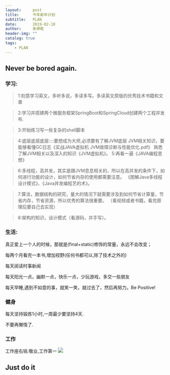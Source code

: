 ```yaml
---
layout:     post
title:      今年新年计划
subtitle:   PLAN
date:       2019-02-10
author:     朱坤乾
header-img: ""
catalog: true
tags:
    - PLAN
---
```

## Never be bored again.

### 学习:
>1:刻意学习英文，多听多说，多读多写。多读英文原版的优秀技术书籍和文章

>2:学习并搭建两个微服务框架SpringBoot和SpringCloud创建两个工程并发布.

>3:开始练习写一些复杂的shell脚本

>4:底层底层底层::::要想成为大师,必须要有了解JVM底层
JVM相关知识，要能够看懂GC日志《实战JAVA虚拟机 JVM故障诊断与性能优化.pdf》
熟悉了解JVM相关以及深入的知识《JVM虚拟机》。 
>5:再看一遍《JAVA编程思想》

>6:多线程，高并发，其实是跟JVM息息相关的，所以在高并发的条件下，如何进行功能的设计，如何节省内存的使用都需要注意。
《图解Java多线程设计模式》、《Java并发编程艺的术》。 

>7:算法，数据结构的研究，量大的情况下就需要涉及到如何节省计算量，节省内存，节省资源，所以优秀的算法很重要。
（看视频或者书籍，看完原理后要自己去实现） 

>8:架构的知识，设计模式（看源码，并手写）。

### 生活:
 真正爱上一个人的时候，那就是(final+static)修饰的常量，永远不会改变；
 
 每两个月看完一本书,增加视野(任何书都可以,除了技术之外的)
 
 每天阅读时事新闻
 
 每天阳光一点，幽默一点，快乐一点，少玩游戏，多交一些朋友
 
 每天早睡,遇到不如意的事，就笑一笑，就过去了，然后再努力。Be Positive!
 
### 健身

 每天坚持锻炼1小时,一周最少要坚持4天.
 
 不要再懒惰了.
 
### 工作

工作座右铭:敬业,工作第一
![](https://imgchr.com/i/kUNPgO)

## Just do it